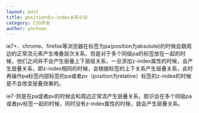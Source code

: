 ```yaml
---
layout: post
title: position与z-index关系小记
category: CSS开发
author: ynchuan
---
```


ie7+、chrome、firefox等浏览器在标签为pa(position为absolute)的时候会跟周边的正常流元素产生堆叠层次关系，但是对于多个同级pa的标签放在一起的时候，他们之间并不会产生层叠上下层级关系，一旦添加z-index属性的时候，会产生层叠关系，即z-index相同的时候，会根据标签的上下关系产生层叠关系，此时再操作pa标签内部标签的pa或者pv（position为relative）标签的z-index的时候是不会改变层叠效果的。

ie7-则是在pa或者pv的时候会和周边正常流产生层叠关系，胆识会在多个同级pa或者pv标签一起的时候，同时没有z-index属性的时候，就会产生层叠关系。